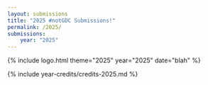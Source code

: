 ```yaml
---
layout: submissions
title: "2025 #notGDC Submissions!"
permalink: /2025/
submissions:
    year: "2025"
---
```


{% include logo.html theme="2025" year="2025" date="blah" %}

{% include year-credits/credits-2025.md %}
